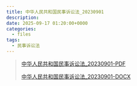 ```yaml
---
title: 中华人民共和国民事诉讼法_20230901
description:
date: 2025-09-17 01:20:00+0000
categories:
  - files
tags:
  - 民事诉讼法
---
```


> [中华人民共和国民事诉讼法_20230901-PDF](中华人民共和国民事诉讼法_20230901.pdf)
>
> [中华人民共和国民事诉讼法_20230901-DOCX](中华人民共和国民事诉讼法_20230901.docx)
